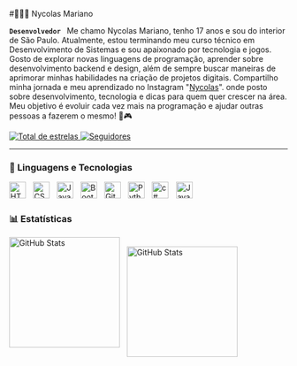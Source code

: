 #👩🏻‍💻 Nycolas Mariano

**`Desenvolvedor `**
Me chamo Nycolas Mariano, tenho 17 anos e sou do interior de São Paulo. Atualmente, estou terminando meu curso técnico em Desenvolvimento de Sistemas e sou apaixonado por tecnologia e jogos.
Gosto de explorar novas linguagens de programação, aprender sobre desenvolvimento backend e design, além de sempre buscar maneiras de aprimorar minhas habilidades na criação de projetos digitais.
Compartilho minha jornada e meu aprendizado no Instagram "[Nycolas](https://www.instagram.com/nycolaszzx/)". onde posto sobre desenvolvimento, tecnologia e dicas para quem quer crescer na área. Meu objetivo é evoluir cada vez mais na programação e ajudar outras pessoas a fazerem o mesmo! 🚀🎮






<p align="left">
    <a href="https://github.com/NycolasMariano?tab=repositories&sort=stargazers">
        <img 
            alt="Total de estrelas" 
            title="Total de estrelas GitHub" 
            src="https://custom-icon-badges.demolab.com/github/stars/NycolasMariano?color=55960c&style=for-the-badge&labelColor=488207&logo=star&label=estrelas"
        />
    </a>
    <a href="https://github.com/NycolasMariano?tab=followers">
        <img 
            alt="Seguidores" 
            title="Me siga no GitHub" 
            src="https://custom-icon-badges.demolab.com/github/followers/NycolasMariano?color=236ad3&labelColor=1155ba&style=for-the-badge&logo=github&label=Seguidores&logoColor=white"
        />
    </a>
</p>

---

### 🤖 Linguagens e Tecnologias

<img 
    alt="c#"
    title="#" 
    width="30px" 
    style="padding-right: 10px;" 
  src="https://cdn.jsdelivr.net/gh/devicons/devicon@latest/icons/csharp/csharp-original.svg" />
<img 
    align="left" 
    alt="HTML"
    title="HTML" 
    width="30px" 
    style="padding-right: 10px;" 
    src="https://cdn.jsdelivr.net/gh/devicons/devicon@latest/icons/html5/html5-original.svg" 
/>
<img 
    align="left" 
    alt="CSS" 
    title="CSS"
    width="30px" 
    style="padding-right: 10px;" 
    src="https://cdn.jsdelivr.net/gh/devicons/devicon@latest/icons/css3/css3-original.svg" 
/>
<img 
    alt="JavaScript" 
    title="JavaScript"
    width="30px"
src="https://cdn.jsdelivr.net/gh/devicons/devicon@latest/icons/mysql/mysql-original-wordmark.svg" />
<img 
    align="left" 
    alt="JavaScript" 
    title="JavaScript"
    width="30px" 
    style="padding-right: 10px;" 
    src="https://cdn.jsdelivr.net/gh/devicons/devicon@latest/icons/javascript/javascript-original.svg" 
/>
<img 
    align="left" 
    alt="Bootstrap"
    title="Bootstrap" 
    width="30px" 
    style="padding-right: 10px;" 
    src="https://cdn.jsdelivr.net/gh/devicons/devicon@latest/icons/bootstrap/bootstrap-original.svg" 
/>
<img 
    align="left" 
    alt="Git" 
    title="Git"
    width="30px" 
    style="padding-right: 10px;" 
    src="https://cdn.jsdelivr.net/gh/devicons/devicon@latest/icons/git/git-original.svg" 
/>
<img 
    align="left" 
    alt="Python" 
    title="Python"
    width="30px" 
    style="padding-right: 10px;" 
    src="https://cdn.jsdelivr.net/gh/devicons/devicon@latest/icons/python/python-original.svg" 
/>
<br/>


### 📊 Estatísticas
<p>
  <img 
    align="left" 
    alt="GitHub Stats" 
    height="200" 
    style="padding-right: 10px;" 
    src="https://github-readme-stats.vercel.app/api?username=NycolasMariano&show_icons=true&theme=tokyonight&include_all_commits=true&locale=pt-br" 
  />
    
<br/>  
<img 
      align="left" 
      alt="GitHub Stats" 
      height="200" 
      src="https://github-readme-stats.vercel.app/api/top-langs/?username=NycolasMariano&theme=tokyonight&layout=compact&custom_title=Tecnologias&langs_count=9" 
  />
</p>
